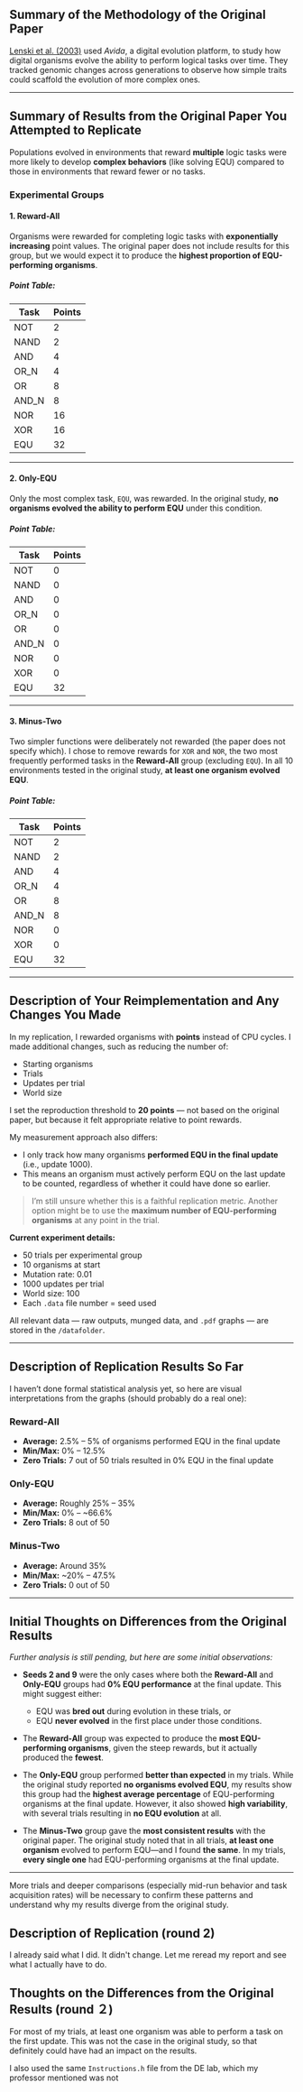 ## Summary of the Methodology of the Original Paper

[Lenski et al. (2003)](https://adamilab.msu.edu/wp-content/uploads/Reprints/2003/Lenskietal2003.pdf) used *Avida*, a digital evolution platform, to study how digital organisms evolve the ability to perform logical tasks over time. They tracked genomic changes across generations to observe how simple traits could scaffold the evolution of more complex ones.

---

## Summary of Results from the Original Paper You Attempted to Replicate

Populations evolved in environments that reward **multiple** logic tasks were more likely to develop **complex behaviors** (like solving EQU) compared to those in environments that reward fewer or no tasks.

### Experimental Groups

#### 1. Reward-All
Organisms were rewarded for completing logic tasks with **exponentially increasing** point values. The original paper does not include results for this group, but we would expect it to produce the **highest proportion of EQU-performing organisms**.

##### Point Table:
| Task   | Points |
|--------|--------|
| NOT    | 2      |
| NAND   | 2      |
| AND    | 4      |
| OR_N   | 4      |
| OR     | 8      |
| AND_N  | 8      |
| NOR    | 16     |
| XOR    | 16     |
| EQU    | 32     |

---

#### 2. Only-EQU
Only the most complex task, `EQU`, was rewarded. In the original study, **no organisms evolved the ability to perform EQU** under this condition.

##### Point Table:
| Task   | Points |
|--------|--------|
| NOT    | 0      |
| NAND   | 0      |
| AND    | 0      |
| OR_N   | 0      |
| OR     | 0      |
| AND_N  | 0      |
| NOR    | 0      |
| XOR    | 0      |
| EQU    | 32     |

---

#### 3. Minus-Two
Two simpler functions were deliberately not rewarded (the paper does not specify which). I chose to remove rewards for `XOR` and `NOR`, the two most frequently performed tasks in the **Reward-All** group (excluding `EQU`). In all 10 environments tested in the original study, **at least one organism evolved EQU**.

##### Point Table:
| Task   | Points |
|--------|--------|
| NOT    | 2      |
| NAND   | 2      |
| AND    | 4      |
| OR_N   | 4      |
| OR     | 8      |
| AND_N  | 8      |
| NOR    | 0      |
| XOR    | 0      |
| EQU    | 32     |

---

## Description of Your Reimplementation and Any Changes You Made

In my replication, I rewarded organisms with **points** instead of CPU cycles. I made additional changes, such as reducing the number of:
- Starting organisms  
- Trials  
- Updates per trial  
- World size

I set the reproduction threshold to **20 points** — not based on the original paper, but because it felt appropriate relative to point rewards.

My measurement approach also differs:
- I only track how many organisms **performed EQU in the final update** (i.e., update 1000).
- This means an organism must actively perform EQU on the last update to be counted, regardless of whether it could have done so earlier.

> I’m still unsure whether this is a faithful replication metric. Another option might be to use the **maximum number of EQU-performing organisms** at any point in the trial.

**Current experiment details:**
- 50 trials per experimental group  
- 10 organisms at start  
- Mutation rate: 0.01  
- 1000 updates per trial  
- World size: 100  
- Each `.data` file number = seed used

All relevant data — raw outputs, munged data, and `.pdf` graphs — are stored in the `/datafolder`.

---

## Description of Replication Results So Far

I haven’t done formal statistical analysis yet, so here are visual interpretations from the graphs (should probably do a real one):

### Reward-All
- **Average:** 2.5% – 5% of organisms performed EQU in the final update
- **Min/Max:** 0% – 12.5%
- **Zero Trials:** 7 out of 50 trials resulted in 0% EQU in the final update

### Only-EQU
- **Average:** Roughly 25% – 35%
- **Min/Max:** 0% – ~66.6%
- **Zero Trials:** 8 out of 50

### Minus-Two
- **Average:** Around 35%
- **Min/Max:** ~20% – 47.5%
- **Zero Trials:** 0 out of 50

---

## Initial Thoughts on Differences from the Original Results

*Further analysis is still pending, but here are some initial observations:*

- **Seeds 2 and 9** were the only cases where both the **Reward-All** and **Only-EQU** groups had **0% EQU performance** at the final update. This might suggest either:
  - EQU was **bred out** during evolution in these trials, or
  - EQU **never evolved** in the first place under those conditions.

- The **Reward-All** group was expected to produce the **most EQU-performing organisms**, given the steep rewards, but it actually produced the **fewest**.

- The **Only-EQU** group performed **better than expected** in my trials. While the original study reported **no organisms evolved EQU**, my results show this group had the **highest average percentage** of EQU-performing organisms at the final update. However, it also showed **high variability**, with several trials resulting in **no EQU evolution** at all.

- The **Minus-Two** group gave the **most consistent results** with the original paper. The original study noted that in all trials, **at least one organism** evolved to perform EQU—and I found **the same**. In my trials, **every single one** had EQU-performing organisms at the final update.

---

More trials and deeper comparisons (especially mid-run behavior and task acquisition rates) will be necessary to confirm these patterns and understand why my results diverge from the original study.

## Description of Replication (round 2)
I already said what I did. It didn't change. Let me reread my report and see what I actually have to do.

## Thoughts on the Differences from the Original Results (round ２)
For most of my trials, at least one organism was able to perform a task on the first update. This was not the case in the original study, so that definitely could have had an impact on the results. 

I also used the same `Instructions.h` file from the DE lab, which my professor mentioned was not 



